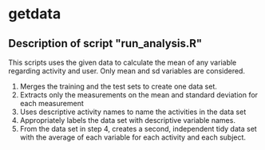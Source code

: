 # getdata

## Description of script "run_analysis.R"

This scripts uses the given data to calculate the mean of any variable regarding activity and user. Only mean and sd variables are considered.

1. Merges the training and the test sets to create one data set.
2. Extracts only the measurements on the mean and standard deviation for each measurement
3. Uses descriptive activity names to name the activities in the data set
4. Appropriately labels the data set with descriptive variable names. 
5. From the data set in step 4, creates a second, independent tidy data set with the average of each variable for each activity and each subject.



